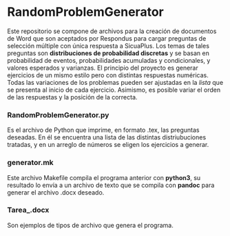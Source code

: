 # RandomProblemGenerator

Este repositorio se compone de archivos para la creación de documentos de Word que son aceptados por Respondus para cargar preguntas de selección múltiple con única respuesta a SicuaPlus. Los temas de tales preguntas son **distribuciones de probabilidad discretas** y se basan en probabilidad de eventos, probabilidades acumuladas y condicionales, y valores esperados y varianzas. El principio del proyecto es generar ejercicios de un mismo estilo pero con distintas respuestas numéricas. Todas las variaciones de los problemas pueden ser ajustadas en la *lista* que se presenta al inicio de cada ejercicio. Asimismo, es posible variar el orden de las respuestas y la posición de la correcta. 

### RandomProblemGenerator.py

Es el archivo de Python que imprime, en formato .tex, las preguntas deseadas. En él se encuentra una lista de las distintas distriubuciones tratadas, y en un arreglo de números se eligen los ejercicios a generar. 

### generator.mk

Este archivo Makefile compila el programa anterior con **python3**, su resultado lo envía a un archivo de texto que se compila con **pandoc** para generar el archivo .docx deseado. 

### Tarea_.docx

Son ejemplos de tipos de archivo que genera el programa. 
